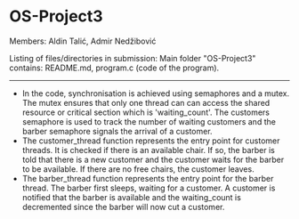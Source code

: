 # OS-Project3

Members: Aldin Talić, Admir Nedžibović

Listing of files/directories in submission: Main folder "OS-Project3" contains: README.md, program.c (code of the program). 

******************

- In the code, synchronisation is achieved using semaphores and a mutex. The mutex ensures that only one thread can can access the shared resource or critical section which is 'waiting_count'. The customers semaphore is used to track the number of waiting customers and the barber semaphore signals the arrival of a customer.
- The customer_thread function represents the entry point for customer threads. It is checked if there is an available chair. If so, the barber is told that there is a new customer and the customer waits for the barber to be available. If there are no free chairs, the customer leaves.
- The barber_thread function represents the entry point for the barber thread. The barber first sleeps, waiting for a customer. A customer is notified that the barber is available and the waiting_count is decremented since the barber will now cut a customer. 
